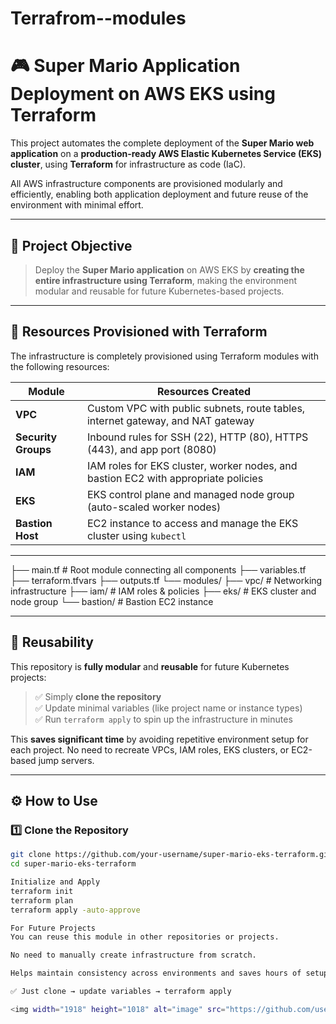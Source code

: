 # Terrafrom--modules

# 🎮 Super Mario Application Deployment on AWS EKS using Terraform

This project automates the complete deployment of the **Super Mario web application** on a **production-ready AWS Elastic Kubernetes Service (EKS) cluster**, using **Terraform** for infrastructure as code (IaC).

All AWS infrastructure components are provisioned modularly and efficiently, enabling both application deployment and future reuse of the environment with minimal effort.

---

## 🚀 Project Objective

> Deploy the **Super Mario application** on AWS EKS by **creating the entire infrastructure using Terraform**, making the environment modular and reusable for future Kubernetes-based projects.

---

## 🧱 Resources Provisioned with Terraform

The infrastructure is completely provisioned using Terraform modules with the following resources:

| Module        | Resources Created |
|---------------|-------------------|
| **VPC**       | Custom VPC with public subnets, route tables, internet gateway, and NAT gateway |
| **Security Groups** | Inbound rules for SSH (22), HTTP (80), HTTPS (443), and app port (8080) |
| **IAM**       | IAM roles for EKS cluster, worker nodes, and bastion EC2 with appropriate policies |
| **EKS**       | EKS control plane and managed node group (auto-scaled worker nodes) |
| **Bastion Host** | EC2 instance to access and manage the EKS cluster using `kubectl` |


---

├── main.tf # Root module connecting all components
├── variables.tf
├── terraform.tfvars
├── outputs.tf
└── modules/
├── vpc/ # Networking infrastructure
├── iam/ # IAM roles & policies
├── eks/ # EKS cluster and node group
└── bastion/ # Bastion EC2 instance


---

## 🔁 Reusability

This repository is **fully modular** and **reusable** for future Kubernetes projects:

> ✅ Simply **clone the repository**  
> ✅ Update minimal variables (like project name or instance types)  
> ✅ Run `terraform apply` to spin up the infrastructure in minutes

This **saves significant time** by avoiding repetitive environment setup for each project. No need to recreate VPCs, IAM roles, EKS clusters, or EC2-based jump servers.

---

## ⚙️ How to Use

### 1️⃣ Clone the Repository

```bash
git clone https://github.com/your-username/super-mario-eks-terraform.git
cd super-mario-eks-terraform

Initialize and Apply
terraform init
terraform plan
terraform apply -auto-approve

For Future Projects
You can reuse this module in other repositories or projects.

No need to manually create infrastructure from scratch.

Helps maintain consistency across environments and saves hours of setup time.

✅ Just clone → update variables → terraform apply

<img width="1918" height="1018" alt="image" src="https://github.com/user-attachments/assets/a29ff128-4477-4677-9ade-9b0a30727590" />


